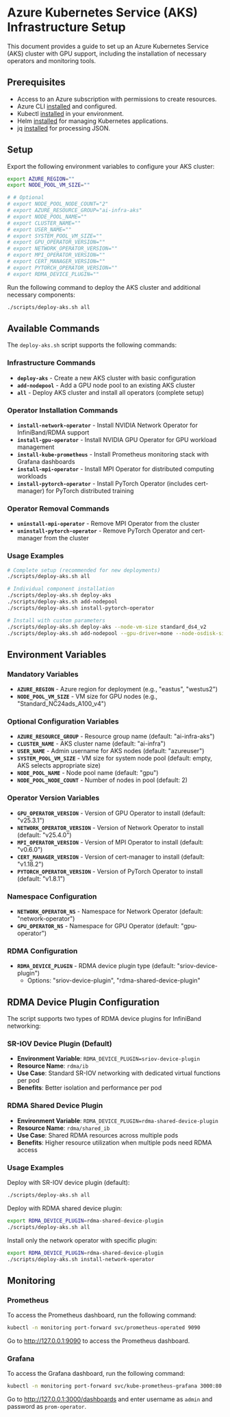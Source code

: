 # Azure Kubernetes Service (AKS) Infrastructure Setup

This document provides a guide to set up an Azure Kubernetes Service (AKS) cluster with GPU support, including the installation of necessary operators and monitoring tools.

## Prerequisites

- Access to an Azure subscription with permissions to create resources.
- Azure CLI [installed](https://learn.microsoft.com/en-us/cli/azure/install-azure-cli) and configured.
- Kubectl [installed](https://kubernetes.io/docs/tasks/tools/#kubectl) in your environment.
- Helm [installed](https://helm.sh/docs/intro/install/) for managing Kubernetes applications.
- jq [installed](https://jqlang.github.io/jq/download) for processing JSON.

## Setup

Export the following environment variables to configure your AKS cluster:

```bash
export AZURE_REGION=""
export NODE_POOL_VM_SIZE=""

# # Optional
# export NODE_POOL_NODE_COUNT="2"
# export AZURE_RESOURCE_GROUP="ai-infra-aks"
# export NODE_POOL_NAME=""
# export CLUSTER_NAME=""
# export USER_NAME=""
# export SYSTEM_POOL_VM_SIZE=""
# export GPU_OPERATOR_VERSION=""
# export NETWORK_OPERATOR_VERSION=""
# export MPI_OPERATOR_VERSION=""
# export CERT_MANAGER_VERSION=""
# export PYTORCH_OPERATOR_VERSION=""
# export RDMA_DEVICE_PLUGIN=""
```

Run the following command to deploy the AKS cluster and additional necessary components:

```bash
./scripts/deploy-aks.sh all
```

## Available Commands

The `deploy-aks.sh` script supports the following commands:

### Infrastructure Commands
- **`deploy-aks`** - Create a new AKS cluster with basic configuration
- **`add-nodepool`** - Add a GPU node pool to an existing AKS cluster
- **`all`** - Deploy AKS cluster and install all operators (complete setup)

### Operator Installation Commands
- **`install-network-operator`** - Install NVIDIA Network Operator for InfiniBand/RDMA support
- **`install-gpu-operator`** - Install NVIDIA GPU Operator for GPU workload management
- **`install-kube-prometheus`** - Install Prometheus monitoring stack with Grafana dashboards
- **`install-mpi-operator`** - Install MPI Operator for distributed computing workloads
- **`install-pytorch-operator`** - Install PyTorch Operator (includes cert-manager) for PyTorch distributed training

### Operator Removal Commands
- **`uninstall-mpi-operator`** - Remove MPI Operator from the cluster
- **`uninstall-pytorch-operator`** - Remove PyTorch Operator and cert-manager from the cluster

### Usage Examples

```bash
# Complete setup (recommended for new deployments)
./scripts/deploy-aks.sh all

# Individual component installation
./scripts/deploy-aks.sh deploy-aks
./scripts/deploy-aks.sh add-nodepool
./scripts/deploy-aks.sh install-pytorch-operator

# Install with custom parameters
./scripts/deploy-aks.sh deploy-aks --node-vm-size standard_ds4_v2
./scripts/deploy-aks.sh add-nodepool --gpu-driver=none --node-osdisk-size 1000
```

## Environment Variables

### Mandatory Variables
- **`AZURE_REGION`** - Azure region for deployment (e.g., "eastus", "westus2")
- **`NODE_POOL_VM_SIZE`** - VM size for GPU nodes (e.g., "Standard_NC24ads_A100_v4")

### Optional Configuration Variables
- **`AZURE_RESOURCE_GROUP`** - Resource group name (default: "ai-infra-aks")
- **`CLUSTER_NAME`** - AKS cluster name (default: "ai-infra")
- **`USER_NAME`** - Admin username for AKS nodes (default: "azureuser")
- **`SYSTEM_POOL_VM_SIZE`** - VM size for system node pool (default: empty, AKS selects appropriate size)
- **`NODE_POOL_NAME`** - Node pool name (default: "gpu")
- **`NODE_POOL_NODE_COUNT`** - Number of nodes in pool (default: 2)

### Operator Version Variables
- **`GPU_OPERATOR_VERSION`** - Version of GPU Operator to install (default: "v25.3.1")
- **`NETWORK_OPERATOR_VERSION`** - Version of Network Operator to install (default: "v25.4.0")
- **`MPI_OPERATOR_VERSION`** - Version of MPI Operator to install (default: "v0.6.0")
- **`CERT_MANAGER_VERSION`** - Version of cert-manager to install (default: "v1.18.2")
- **`PYTORCH_OPERATOR_VERSION`** - Version of PyTorch Operator to install (default: "v1.8.1")

### Namespace Configuration
- **`NETWORK_OPERATOR_NS`** - Namespace for Network Operator (default: "network-operator")
- **`GPU_OPERATOR_NS`** - Namespace for GPU Operator (default: "gpu-operator")

### RDMA Configuration
- **`RDMA_DEVICE_PLUGIN`** - RDMA device plugin type (default: "sriov-device-plugin")
  - Options: "sriov-device-plugin", "rdma-shared-device-plugin"

## RDMA Device Plugin Configuration

The script supports two types of RDMA device plugins for InfiniBand networking:

### SR-IOV Device Plugin (Default)
- **Environment Variable**: `RDMA_DEVICE_PLUGIN=sriov-device-plugin`
- **Resource Name**: `rdma/ib`
- **Use Case**: Standard SR-IOV networking with dedicated virtual functions per pod
- **Benefits**: Better isolation and performance per pod

### RDMA Shared Device Plugin
- **Environment Variable**: `RDMA_DEVICE_PLUGIN=rdma-shared-device-plugin`
- **Resource Name**: `rdma/shared_ib`
- **Use Case**: Shared RDMA resources across multiple pods
- **Benefits**: Higher resource utilization when multiple pods need RDMA access

### Usage Examples

Deploy with SR-IOV device plugin (default):
```bash
./scripts/deploy-aks.sh all
```

Deploy with RDMA shared device plugin:
```bash
export RDMA_DEVICE_PLUGIN=rdma-shared-device-plugin
./scripts/deploy-aks.sh all
```

Install only the network operator with specific plugin:
```bash
export RDMA_DEVICE_PLUGIN=rdma-shared-device-plugin
./scripts/deploy-aks.sh install-network-operator
```

## Monitoring

### Prometheus

To access the Prometheus dashboard, run the following command:

```bash
kubectl -n monitoring port-forward svc/prometheus-operated 9090
```

Go to <http://127.0.0.1:9090> to access the Prometheus dashboard.

### Grafana

To access the Grafana dashboard, run the following command:

```bash
kubectl -n monitoring port-forward svc/kube-prometheus-grafana 3000:80
```

Go to <http://127.0.0.1:3000/dashboards> and enter username as `admin` and password as `prom-operator`.
